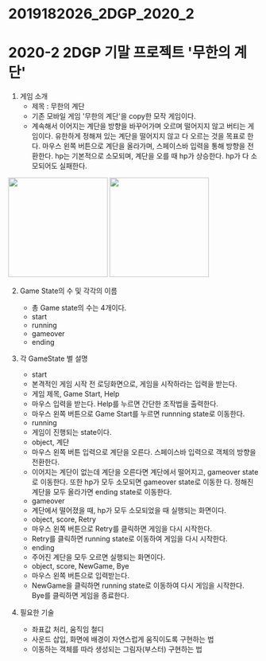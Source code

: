 # 2019182026_2DGP_2020_2

2020-2 2DGP 기말 프로젝트 '무한의 계단'
=======================================

1. 게임 소개
	- 제목 : 무한의 계단
	- 기존 모바일 게임 '무한의 계단'을 copy한 모작 게임이다.
	- 계속해서 이어지는 계단을 방향을 바꾸어가며 오르며 떨어지지 않고 버티는 게임이다. 유한하게 정해져 있는 계단을 떨어지지 않고 다 오르는 것을     목표로 한다. 마우스 왼쪽 버튼으로 계단을 올라가며, 스페이스바 입력을 통해 방향을 전환한다. hp는 기본적으로 소모되며, 계단을 오를 때 hp가     상승한다. hp가 다 소모되어도 실패한다.   
  
  <img width = "200" src = "https://user-images.githubusercontent.com/71070963/94255192-d7c34d00-ff62-11ea-990d-2f0e84a8efd5.png">
  <img width = "200" src = "https://user-images.githubusercontent.com/71070963/94255201-d8f47a00-ff62-11ea-8f43-88b41b74b836.jpg">

     
2. Game State의 수 및 각각의 이름
	- 총 Game state의 수는 4개이다.
	- start
	- running
	- gameover
	- ending

    
3. 각 GameState 별 설명
	* start
	- 본격적인 게임 시작 전 로딩화면으로, 게임을 시작하라는 입력을 받는다.
	- 게임 제목, Game Start, Help
	- 마우스 입력을 받는다. Help를 누르면 간단한 조작법을 출력한다.
	- 마우스 왼쪽 버튼으로 Game Start를 누르면 runnning state로 이동한다.
	    
	* running
	- 게임이 진행되는 state이다.
	- object, 계단
	- 마우스 왼쪽 버튼 입력으로 계단을 오른다.  스페이스바 입력으로 객체의 방향을 전환한다.
	- 이어지는 계단이 없는데 계단을 오른다면 계단에서 떨어지고, gameover state로 이동한다. 
    또한 hp가 모두 소모되면 gameover state로 이동한   다. 정해진 계단을 모두 올라가면 ending state로 이동한다.
    
	* gameover
	- 계단에서 떨어졌을 때, hp가 모두 소모되었을 때 실행되는 화면이다.
	- object, score, Retry
	- 마우스 왼쪽 버튼으로 Retry를 클릭하면 게임을 다시 시작한다.
	- Retry를 클릭하면 running state로 이동하여 게임을 다시 시작한다.
    
	* ending
	- 주어진 계단을 모두 오르면 실행되는 화면이다.
	- object, score, NewGame, Bye
	- 마우스 왼쪽 버튼으로 입력받는다.
	- NewGame을 클릭하면 running state로 이동하여 다시 게임을 시작한다. Bye를 클릭하면 게임을 종료한다.
    

4. 필요한 기술
	- 좌표값 처리, 움직임 철디
	- 사운드 삽입, 화면에 배경이 자연스럽게 움직이도록 구현하는 법
	- 이동하는 객체를 따라 생성되는 그림자(부스터) 구현하는 법
     
